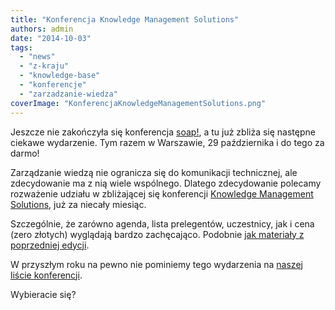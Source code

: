```yaml
---
title: "Konferencja Knowledge Management Solutions"
authors: admin
date: "2014-10-03"
tags:
  - "news"
  - "z-kraju"
  - "knowledge-base"
  - "konferencje"
  - "zarzadzanie-wiedza"
coverImage: "KonferencjaKnowledgeManagementSolutions.png"
---
```


Jeszcze nie zakończyła się konferencja [soap!](http://soapconf.com/), a tu już
zbliża się następne ciekawe wydarzenie. Tym razem w Warszawie, 29 października i
do tego za darmo!

Zarządzanie wiedzą nie ogranicza się do komunikacji technicznej, ale
zdecydowanie ma z nią wiele wspólnego. Dlatego zdecydowanie polecamy rozważenie
udziału w zbliżającej się konferencji
[Knowledge Management Solutions](http://knowledgemanagementsummit.pl/), już za
niecały miesiąc.

Szczególnie, że zarówno agenda, lista prelegentów, uczestnicy, jak i cena (zero
złotych) wyglądają bardzo zachęcająco. Podobnie
[jak materiały z poprzedniej edycji](http://knowledgemanagementsummit.pl/?page_id=326).

W przyszłym roku na pewno nie pominiemy tego wydarzenia na
[naszej liście konferencji](http://techwriter.pl/konferencje-2014-drugie-polrocze/).

Wybieracie się?
